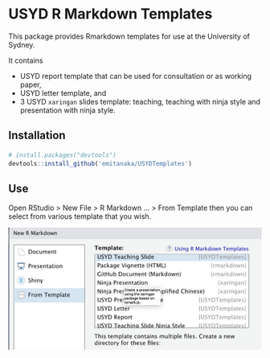 # USYD R Markdown Templates

This package provides Rmarkdown templates for use at the University of Sydney. 

It contains

 * USYD report template that can be used for consultation or as working paper,
 * USYD letter template, and
 * 3 USYD `xaringan` slides template: teaching, teaching with ninja style and presentation with ninja style.
 
 ## Installation

```r
# install.packages("devtools")
devtools::install_github('emitanaka/USYDTemplates')
```

## Use

Open RStudio > New File > R Markdown ... > From Template then you can select from various template that you wish.

![](template.png)
